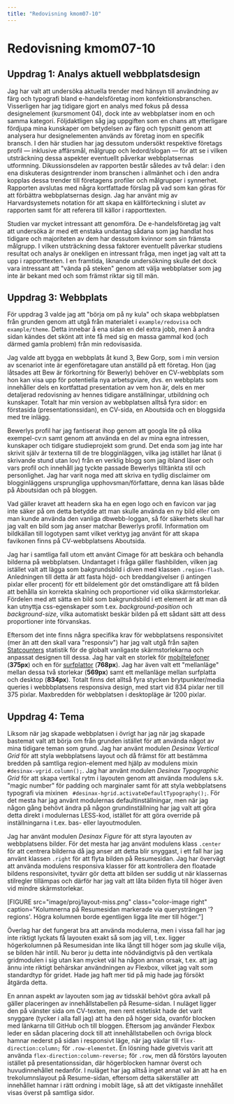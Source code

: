 ```yaml
---
title: "Redovisning kmom07-10"
---
```

Redovisning kmom07-10
=========================

Uppdrag 1: Analys aktuell webbplatsdesign
-----------------------------------------

Jag har valt att undersöka aktuella trender med hänsyn till användning av färg och typografi bland e-handelsföretag inom konfektionsbranschen. Visserligen har jag tidigare gjort en analys med fokus på dessa designelement (kursmoment 04), dock inte av webbplatser inom en och samma kategori. Följdaktligen såg jag uppgiften som en chans att ytterligare fördjupa mina kunskaper om betydelsen av färg och typsnitt genom att analysera hur designelementen används av företag inom en specifik bransch. I den här studien har jag dessutom undersökt respektive företags profil &mdash; inklusive affärsmål, målgrupp och ledord/slogan &mdash; för att se i vilken utsträckning dessa aspekter eventuellt påverkar webbplatsernas utformning. Dikussionsdelen av rapporten består således av två delar: i den ena diskuteras designtrender inom branschen i allmänhet och i den andra kopplas dessa trender till företagens profiler och målgrupper i synnerhet. Rapporten avslutas med några kortfattade förslag på vad som kan göras för att förbättra webbplatsernas design. Jag har använt mig av Harvardsystemets notation för att skapa en källförteckning i slutet av rapporten samt för att referera till källor i rapporttexten.

Studien var mycket intressant att genomföra. De e-handelsföretag jag valt att undersöka är med ett enstaka undantag sådana som jag handlat hos tidigare och majoriteten av dem har dessutom kvinnor som sin främsta målgrupp. I vilken utsträckning dessa faktorer eventuellt påverkar studiens resultat och analys är onekligen en intressant fråga, men inget jag valt att ta upp i rapporttexten. I en framtida, liknande undersökning skulle det dock vara intressant att "vända på steken" genom att välja webbplatser som jag inte är bekant med och som främst riktar sig till män.


Uppdrag 3: Webbplats
--------------------

För uppdrag 3 valde jag att "börja om på ny kula" och skapa webbplatsen från grunden genom att utgå från materialet i <code>example/redovisa</code> och <code>example/theme</code>. Detta innebar å ena sidan en del extra jobb, men å andra sidan kändes det skönt att inte få med sig en massa gammal kod (och därmed gamla problem) från min redovisasida.

Jag valde att bygga en webbplats åt kund 3, Bew Gorp, som i min version av scenariot inte är egenföretagare utan anställd på ett företag. Hon (jag låtsades att Bew är förkortning för Bewerly) behöver en CV-webbplats som hon kan visa upp för potentiella nya arbetsgviare, dvs. en webbplats som innehåller dels en kortfattad presentation av vem hon är, dels en mer detaljerad redovisning av hennes tidigare anställningar, utbildning och kunskaper. Totalt har min version av webbplatsen alltså fyra sidor: en förstasida (presentationssidan), en CV-sida, en Aboutsida och en bloggsida med tre inlägg.

Bewerlys profil har jag fantiserat ihop genom att googla lite på olika exempel-cv:n samt genom att använda en del av mina egna intressen, kunskaper och tidigare studieprojekt som grund. Det enda som jag inte har skrivit själv är texterna till de tre blogginläggen, vilka jag istället har lånat (i skrivande stund utan lov) från en verklig blogg som jag ibland läser och vars profil och innehåll jag tyckte passade Bewerlys tilltänkta stil och personlighet. Jag har varit noga med att skriva en tydlig disclaimer om blogginläggens ursprungliga upphovsman/författare, denna kan läsas både på Aboutsidan och på bloggen.

Vad gäller kravet att headern ska ha en egen logo och en favicon var jag inte säker på om detta betydde att man skulle använda en ny bild eller om man kunde använda den vanliga dbwebb-loggan, så för säkerhets skull har jag valt en bild som jag anser matchar Bewerlys profil. Information om bildkällan till logotypen samt vilket verktyg jag använt för att skapa favikonen finns på CV-webbplatsens Aboutsida.

<p>Jag har i samtliga fall utom ett använt Cimage för att beskära och behandla bilderna på webbplatsen. Undantaget i fråga gäller flashbilden, vilken jag istället valt att lägga som bakgrundsbild i diven med klassen <code>.region-flash</code>. Anledningen till detta är att fasta höjd- och breddangivelser (i antingen pixlar eller procent) för ett bildelement gör det omständligare att få bilden att behålla sin korrekta skalning och proportioner vid olika skärmstorlekar. Fördelen med att sätta en bild som bakgrundsbild i ett element är att man då kan utnyttja css-egenskaper som t.ex. <i>background-position</i> och <i>background-size</i>, vilka automatiskt beskär bilden på ett sådant sätt att dess proportioner inte förvanskas.</p>

Eftersom det inte finns några specifika krav för webbplatsens responsivitet (mer än att den skall vara "responsiv") har jag valt utgå från sajten [Statcounters](http://gs.statcounter.com/) statistik för de globalt vanligaste skärmstorlekarna och anpassat designen till dessa. Jag har valt en storlek för [mobiltelefoner](http://gs.statcounter.com/screen-resolution-stats/mobile/worldwide) (**375px**) och en för [surfplattor](http://gs.statcounter.com/screen-resolution-stats/tablet/worldwide) (**768px**). Jag har även valt ett "mellanläge" mellan dessa två storlekar (**569px**) samt ett mellanläge mellan surfplatta och desktop (**834px**). Totalt finns det alltså fyra stycken brytpunkter/media queries i webbbplatsens responsiva design, med start vid 834 pixlar ner till 375 pixlar. Maxbredden för webbplatsen i desktopläge är 1200 pixlar.




Uppdrag 4: Tema
---------------

<p>Liksom när jag skapade webbplatsen i övrigt har jag när jag skapade bastemat valt att börja om från grunden istället för att använda något av mina tidigare teman som grund. Jag har använt modulen <i>Desinax Vertical Grid</i> för att styla webbplatsens layout och då främst för att bestämma bredden på samtliga region-element med hjälp av modulens mixin <code>#desinax-vgrid.column();</code>. Jag har använt modulen <i>Desinax Typographic Grid</i> för att skapa vertikal rytm i layouten genom att använda modulens s.k. "magic number" för padding och marginaler samt för att styla webbplatsens typografi via mixinen <code> #desinax-hgrid.activateDefaultTypography();</code>. För det mesta har jag använt modulernas defaultinställningar, men när jag någon gång behövt ändra på någon grundinställning har jag valt att göra detta direkt i modulernas LESS-kod, istället för att göra override på inställningarna i t.ex. bas- eller layoutmodulen.</p>

<p>Jag har använt modulen <i>Desinax Figure</i> för att styra layouten av webbplatsens bilder. För det mesta har jag använt modulens klass <code>.center</code> för att centrera bilderna då jag anser att detta blir snyggast, i ett fall har jag använt klassen <code>.right</code> för att flyta bilden på Resumesidan. Jag har övervägt att använda modulens responsiva klasser för att kontrollera den floatade bildens responsivitet, tyvärr gör detta att bilden ser suddig ut när klassernas stilregler tillämpas och därför har jag valt att låta bilden flyta till höger även vid mindre skärmstorlekar.</p>

[FIGURE src="image/proj/layout-miss.png" class="color-image right" caption="Kolumnerna på Resumesidan markerade via querysträngen '?regions'. Högra kolumnen borde egentligen ligga lite mer till höger."]

Överlag har det fungerat bra att använda modulerna, men i vissa fall har jag inte riktigt lyckats få layouten exakt så som jag vill, t.ex. ligger högerkolumnen på Resumesidan inte lika långt till höger som jag skulle vilja, se bilden här intill. Nu beror ju detta inte nödvändigtvis på den vertikala gridmodulen i sig utan kan mycket väl ha någon annan orsak, t.ex. att jag ännu inte riktigt behärskar användningen av Flexbox, vilket jag valt som standardtyp för gridet. Hade jag haft mer tid på mig hade jag försökt åtgärda detta.

<p>En annan aspekt av layouten som jag av tidsskäl behövt göra avkall på gäller placeringen av innehållstabellen på Resume-sidan. I nuläget ligger den på vänster sida om CV-texten, men rent estetiskt hade det varit snyggare (tycker i alla fall jag) att ha den på höger sida, ovanför blocken med länkarna till GitHub och till bloggen. Eftersom jag använder Flexbox leder en sådan placering dock till att innehållstabellen och övriga block hamnar nederst på sidan i responsivt läge, när jag växlar till <code>flex-direction:column;</code> för <code>.row-elementet</code>. En lösning hade givetvis varit att använda <code>flex-direction:column-reverse;</code> för <code>.row</code>, men då förstörs layouten istället på presentationssidan, där högerblocken hamnar överst och huvudinnehållet nedanför. I nuläget har jag alltså inget annat val än att ha en trekolumnslayout på Resume-sidan, eftersom detta säkerställer att innehållet hamnar i rätt ordning i mobilt läge, så att det viktigaste innehållet visas överst på samtliga sidor.</p>
